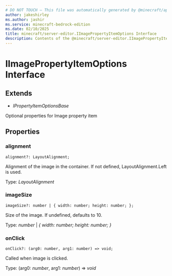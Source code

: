 ```yaml
---
# DO NOT TOUCH — This file was automatically generated by @minecraft/api-docs-generator, to report problems file an issue at https://github.com/Mojang/minecraft-scripting-libraries
author: jakeshirley
ms.author: jashir
ms.service: minecraft-bedrock-edition
ms.date: 02/10/2025
title: minecraft/server-editor.IImagePropertyItemOptions Interface
description: Contents of the @minecraft/server-editor.IImagePropertyItemOptions class.
---
```

# IImagePropertyItemOptions Interface

## Extends
- *IPropertyItemOptionsBase*

Optional properties for Image property item

## Properties

### **alignment**
`alignment?: LayoutAlignment;`

Alignment of the image in the container. If not defined, LayoutAlignment.Left is used.

Type: *LayoutAlignment*

### **imageSize**
`imageSize?: number | {
        width: number;
        height: number;
    };`

Size of the image. If undefined, defaults to 10.

Type: *number* | *{
        width: number;
        height: number;
    }*

### **onClick**
`onClick?: (arg0: number, arg1: number) => void;`

Called when image is clicked.

Type: (arg0: *number*, arg1: *number*) => *void*
